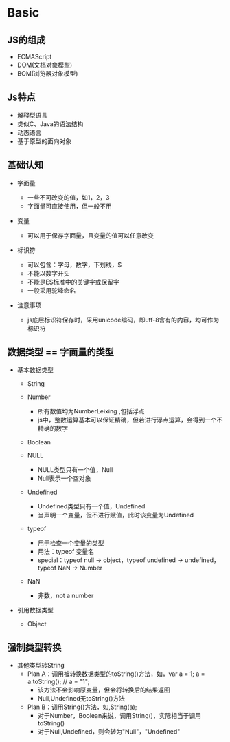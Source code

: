 Basic
=====
JS的组成
-----
* ECMAScript
* DOM(文档对象模型)
* BOM(浏览器对象模型)

Js特点
---
* 解释型语言
* 类似C、Java的语法结构
* 动态语言
* 基于原型的面向对象

基础认知
---
* 字面量
  * 一些不可改变的值，如1，2，3
  * 字面量可直接使用，但一般不用

* 变量
  * 可以用于保存字面量，且变量的值可以任意改变

* 标识符
  * 可以包含：字母，数字，下划线，$
  * 不能以数字开头
  * 不能是ES标准中的关键字或保留字
  * 一般采用驼峰命名

* 注意事项
  * js底层标识符保存时，采用unicode编码，即utf-8含有的内容，均可作为标识符

数据类型 == 字面量的类型
---
* 基本数据类型
  * String
  * Number
    * 所有数值均为NumberLeixing ,包括浮点
    * js中，整数运算基本可以保证精确，但若进行浮点运算，会得到一个不精确的数字  
  * Boolean
  * NULL
    * NULL类型只有一个值，Null
    * Null表示一个空对象 
  * Undefined
    * Undefined类型只有一个值，Undefined
    * 当声明一个变量，但不进行赋值，此时该变量为Undefined 

  * typeof
    * 用于检查一个变量的类型
    * 用法：typeof 变量名 
    * special：typeof null -> object，typeof undefined -> undefined，typeof NaN -> Number

  * NaN
    * 非数，not a number 

* 引用数据类型
  * Object

强制类型转换
---
* 其他类型转String
  * Plan A：调用被转换数据类型的toString()方法，如，var a = 1; a = a.toString();   // a = "1";
    * 该方法不会影响原变量，但会将转换后的结果返回
    * Null,Undefined无toString()方法
  * Plan B：调用String()方法，如,String(a);
    * 对于Number，Boolean来说，调用String()，实际相当于调用toString()
    * 对于Null,Undefined，则会转为"Null"，"Undefined"


  

 

